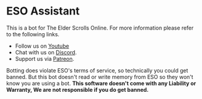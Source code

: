 # ESO Assistant
This is a bot for The Elder Scrolls Online. For more information please refer to the following links.

- Follow us on [Youtube](https://www.youtube.com/@eso_assistant)
- Chat with us on [Discord](https://discord.gg/RQWbQ4tEws).
- Support us via [Patreon](https://www.patreon.com/eso_assistant).

Botting does violate ESO's terms of service, so technically you could get banned. But this bot doesn't read or write memory from ESO so they won't know you are using a bot. **This software doesn't come with any Liability or Warranty, We are not responsible if you do get banned.**
